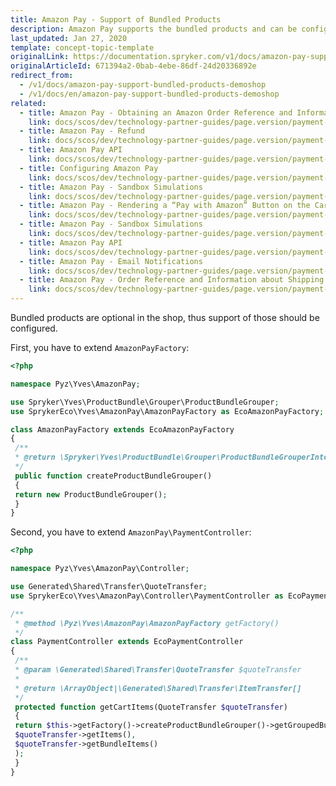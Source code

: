 ```yaml
---
title: Amazon Pay - Support of Bundled Products
description: Amazon Pay supports the bundled products and can be configured in the Spryker shop.
last_updated: Jan 27, 2020
template: concept-topic-template
originalLink: https://documentation.spryker.com/v1/docs/amazon-pay-support-bundled-products-demoshop
originalArticleId: 671394a2-0bab-4ebe-86df-24d20336892e
redirect_from:
  - /v1/docs/amazon-pay-support-bundled-products-demoshop
  - /v1/docs/en/amazon-pay-support-bundled-products-demoshop
related:
  - title: Amazon Pay - Obtaining an Amazon Order Reference and Information About Shipping Addresses
    link: docs/scos/dev/technology-partner-guides/page.version/payment-partners/amazon-pay/scos-integration/amazon-pay-obtaining-an-amazon-order-reference-and-information-about-shipping-addresses.html
  - title: Amazon Pay - Refund
    link: docs/scos/dev/technology-partner-guides/page.version/payment-partners/amazon-pay/legacy-demoshop-integration/amazon-pay-refund.html
  - title: Amazon Pay API
    link: docs/scos/dev/technology-partner-guides/page.version/payment-partners/amazon-pay/scos-integration/amazon-pay-api.html
  - title: Configuring Amazon Pay
    link: docs/scos/dev/technology-partner-guides/page.version/payment-partners/amazon-pay/scos-integration/amazon-pay-configuration-for-the-scos.html
  - title: Amazon Pay - Sandbox Simulations
    link: docs/scos/dev/technology-partner-guides/page.version/payment-partners/amazon-pay/legacy-demoshop-integration/amazon-pay-sandbox-simulations.html
  - title: Amazon Pay - Rendering a “Pay with Amazon” Button on the Cart Page
    link: docs/scos/dev/technology-partner-guides/page.version/payment-partners/amazon-pay/legacy-demoshop-integration/amazon-pay-rendering-a-pay-with-amazon-button-on-the-cart-page.html
  - title: Amazon Pay - Sandbox Simulations
    link: docs/scos/dev/technology-partner-guides/page.version/payment-partners/amazon-pay/scos-integration/amazon-pay-sandbox-simulations.html
  - title: Amazon Pay API
    link: docs/scos/dev/technology-partner-guides/page.version/payment-partners/amazon-pay/legacy-demoshop-integration/amazon-pay-api.html
  - title: Amazon Pay - Email Notifications
    link: docs/scos/dev/technology-partner-guides/page.version/payment-partners/amazon-pay/legacy-demoshop-integration/amazon-pay-email-notifications.html
  - title: Amazon Pay - Order Reference and Information about Shipping Addresses
    link: docs/scos/dev/technology-partner-guides/page.version/payment-partners/amazon-pay/legacy-demoshop-integration/amazon-pay-order-reference-and-information-about-shipping-addresses.html
---
```


Bundled products are optional in the shop, thus support of those should be configured.

First, you have to extend `AmazonPayFactory`:
```php
<?php

namespace Pyz\Yves\AmazonPay;

use Spryker\Yves\ProductBundle\Grouper\ProductBundleGrouper;
use SprykerEco\Yves\AmazonPay\AmazonPayFactory as EcoAmazonPayFactory;

class AmazonPayFactory extends EcoAmazonPayFactory
{
 /**
 * @return \Spryker\Yves\ProductBundle\Grouper\ProductBundleGrouperInterface
 */
 public function createProductBundleGrouper()
 {
 return new ProductBundleGrouper();
 }
}
```

Second, you have to extend `AmazonPay\PaymentController`:

```php
<?php

namespace Pyz\Yves\AmazonPay\Controller;

use Generated\Shared\Transfer\QuoteTransfer;
use SprykerEco\Yves\AmazonPay\Controller\PaymentController as EcoPaymentController;

/**
 * @method \Pyz\Yves\AmazonPay\AmazonPayFactory getFactory()
 */
class PaymentController extends EcoPaymentController
{
 /**
 * @param \Generated\Shared\Transfer\QuoteTransfer $quoteTransfer
 *
 * @return \ArrayObject|\Generated\Shared\Transfer\ItemTransfer[]
 */
 protected function getCartItems(QuoteTransfer $quoteTransfer)
 {
 return $this->getFactory()->createProductBundleGrouper()->getGroupedBundleItems(
 $quoteTransfer->getItems(),
 $quoteTransfer->getBundleItems()
 );
 }
}
```
